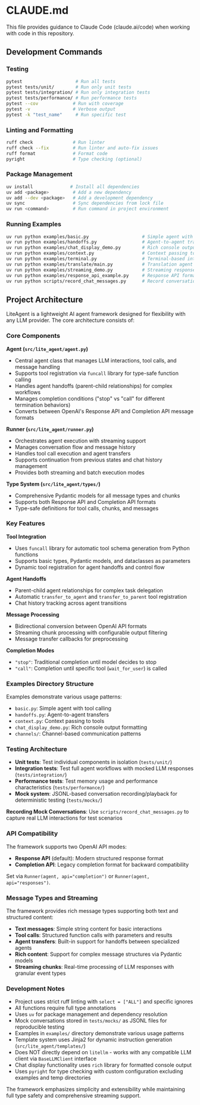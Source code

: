 # CLAUDE.md

This file provides guidance to Claude Code (claude.ai/code) when working with code in this repository.

## Development Commands

### Testing

```bash
pytest                    # Run all tests
pytest tests/unit/        # Run only unit tests
pytest tests/integration/ # Run only integration tests
pytest tests/performance/ # Run performance tests
pytest --cov             # Run with coverage
pytest -v                # Verbose output
pytest -k "test_name"     # Run specific test
```

### Linting and Formatting

```bash
ruff check               # Run linter
ruff check --fix         # Run linter and auto-fix issues
ruff format              # Format code
pyright                  # Type checking (optional)
```

### Package Management

```bash
uv install              # Install all dependencies
uv add <package>         # Add a new dependency
uv add --dev <package>   # Add a development dependency
uv sync                  # Sync dependencies from lock file
uv run <command>         # Run command in project environment
```

### Running Examples

```bash
uv run python examples/basic.py                    # Simple agent with tool calling
uv run python examples/handoffs.py                 # Agent-to-agent transfers
uv run python examples/chat_display_demo.py        # Rich console output
uv run python examples/context.py                  # Context passing to tools
uv run python examples/terminal.py                 # Terminal-based interaction
uv run python examples/translate/main.py           # Translation agent example
uv run python examples/streaming_demo.py           # Streaming responses demo
uv run python examples/response_api_example.py     # Response API format demo
uv run python scripts/record_chat_messages.py      # Record conversations for testing
```

## Project Architecture

LiteAgent is a lightweight AI agent framework designed for flexibility with any LLM provider. The core architecture consists of:

### Core Components

**Agent (`src/lite_agent/agent.py`)**

- Central agent class that manages LLM interactions, tool calls, and message handling
- Supports tool registration via `funcall` library for type-safe function calling
- Handles agent handoffs (parent-child relationships) for complex workflows
- Manages completion conditions ("stop" vs "call" for different termination behaviors)
- Converts between OpenAI's Response API and Completion API message formats

**Runner (`src/lite_agent/runner.py`)**

- Orchestrates agent execution with streaming support
- Manages conversation flow and message history
- Handles tool call execution and agent transfers
- Supports continuation from previous states and chat history management
- Provides both streaming and batch execution modes

**Type System (`src/lite_agent/types/`)**

- Comprehensive Pydantic models for all message types and chunks
- Supports both Response API and Completion API formats
- Type-safe definitions for tool calls, chunks, and messages

### Key Features

**Tool Integration**

- Uses `funcall` library for automatic tool schema generation from Python functions
- Supports basic types, Pydantic models, and dataclasses as parameters
- Dynamic tool registration for agent handoffs and control flow

**Agent Handoffs**

- Parent-child agent relationships for complex task delegation
- Automatic `transfer_to_agent` and `transfer_to_parent` tool registration
- Chat history tracking across agent transitions

**Message Processing**

- Bidirectional conversion between OpenAI API formats
- Streaming chunk processing with configurable output filtering
- Message transfer callbacks for preprocessing

**Completion Modes**

- `"stop"`: Traditional completion until model decides to stop
- `"call"`: Completion until specific tool (`wait_for_user`) is called

### Examples Directory Structure

Examples demonstrate various usage patterns:

- `basic.py`: Simple agent with tool calling
- `handoffs.py`: Agent-to-agent transfers
- `context.py`: Context passing to tools
- `chat_display_demo.py`: Rich console output formatting
- `channels/`: Channel-based communication patterns

### Testing Architecture

- **Unit tests**: Test individual components in isolation (`tests/unit/`)
- **Integration tests**: Test full agent workflows with mocked LLM responses (`tests/integration/`)
- **Performance tests**: Test memory usage and performance characteristics (`tests/performance/`)
- **Mock system**: JSONL-based conversation recording/playback for deterministic testing (`tests/mocks/`)

**Recording Mock Conversations**: Use `scripts/record_chat_messages.py` to capture real LLM interactions for test scenarios

### API Compatibility

The framework supports two OpenAI API modes:

- **Response API** (default): Modern structured response format
- **Completion API**: Legacy completion format for backward compatibility

Set via `Runner(agent, api="completion")` or `Runner(agent, api="responses")`.

### Message Types and Streaming

The framework provides rich message types supporting both text and structured content:

- **Text messages**: Simple string content for basic interactions
- **Tool calls**: Structured function calls with parameters and results
- **Agent transfers**: Built-in support for handoffs between specialized agents
- **Rich content**: Support for complex message structures via Pydantic models
- **Streaming chunks**: Real-time processing of LLM responses with granular event types

### Development Notes

- Project uses strict ruff linting with `select = ["ALL"]` and specific ignores
- All functions require full type annotations
- Uses `uv` for package management and dependency resolution  
- Mock conversations stored in `tests/mocks/` as JSONL files for reproducible testing
- Examples in `examples/` directory demonstrate various usage patterns
- Template system uses Jinja2 for dynamic instruction generation (`src/lite_agent/templates/`)
- Does NOT directly depend on `litellm` - works with any compatible LLM client via `BaseLLMClient` interface
- Chat display functionality uses `rich` library for formatted console output
- Uses `pyright` for type checking with custom configuration excluding examples and temp directories

The framework emphasizes simplicity and extensibility while maintaining full type safety and comprehensive streaming support.
